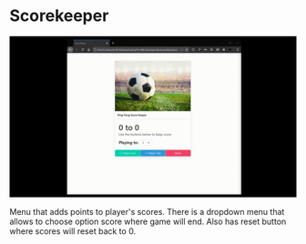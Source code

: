# Scorekeeper

![Scorekeeper](scorekeeper.gif)

Menu that adds points to player's scores. There is a dropdown menu that allows to choose option score where game will end. Also has reset button where scores will reset back to 0.

